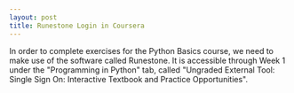 ```yaml
---
layout: post
title: Runestone Login in Coursera
---
```


In order to complete exercises for the Python Basics course, we need to make use of the software called Runestone. It is accessible through Week 1 under the "Programming in Python" tab, called "Ungraded External Tool: Single Sign On: Interactive Textbook and Practice Opportunities".
